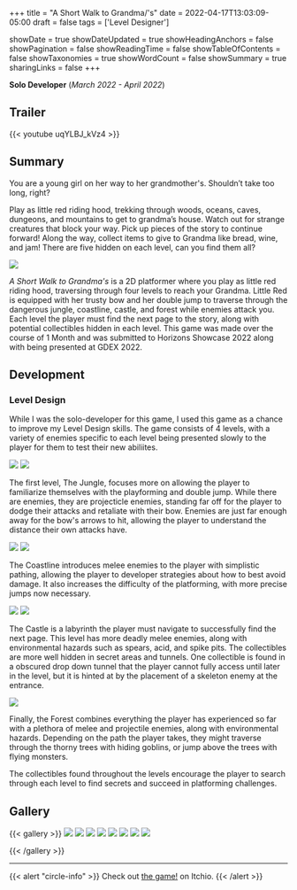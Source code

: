 +++
title = "A Short Walk to Grandma/'s"
date = 2022-04-17T13:03:09-05:00
draft = false
tags = ['Level Designer']

showDate = true
showDateUpdated = true
showHeadingAnchors = false
showPagination = false
showReadingTime = false
showTableOfContents = false
showTaxonomies = true 
showWordCount = false
showSummary = true
sharingLinks = false
+++

**Solo Developer**   (*March 2022 -  April 2022*)

Trailer
------

{{< youtube uqYLBJ_kVz4 >}}


Summary
------

You are a young girl on her way to her grandmother's. Shouldn’t take too long, right?

Play as little red riding hood, trekking through woods, oceans, caves, dungeons, and mountains to get to grandma’s house. Watch out for strange creatures that block your way. Pick up pieces of the story to continue forward! Along the way, collect items to give to Grandma like bread, wine, and jam! There are five hidden on each level, can you find them all?

<img class="thumbnailshadow" src="img/AShortWalkToGrandmasLogo.jpg"/>


*A Short Walk to Grandma's* is a 2D platformer where you play as little red riding hood, traversing through four levels to reach your Grandma. Little Red is equipped with her trusty bow and her double jump to traverse through the dangerous jungle, coastline, castle, and forest while enemies attack you. Each level the player must find the next page to the story, along with potential collectibles hidden in each level. This game was made over the course of 1 Month and was submitted to Horizons Showcase 2022 along with being presented at GDEX 2022. 

## Development

### Level Design

While I was the solo-developer for this game, I used this game as a chance to improve my Level Design skills. The game consists of 4 levels, with a variety of enemies specific to each level being presented slowly to the player for them to test their new abiliites. 

<img class = "thumbnailshadow" src = "img/Level1.PNG">
<img class="thumbnailshadow" src="img/projectibleEnemy.JPG"/>

The first level, The Jungle, focuses more on allowing the player to familiarize themselves with the playforming and double jump. While there are enemies, they are projecticle enemies, standing far off for the player to dodge their attacks and retaliate with their bow. Enemies are just far enough away for the bow's arrows to hit, allowing the player to understand the distance their own attacks have. 

<img class="thumbnailshadow" src="img/Level2.PNG"/>

<img class="thumbnailshadow" src="img/collectible_01.JPG"/>

The Coastline introduces melee enemies to the player with simplistic pathing, allowing the player to developer strategies about how to best avoid damage. It also increases the difficulty of the platforming, with more precise jumps now necessary. 

<img class="thumbnailshadow" src="img/Level3.PNG"/>
<img class="thumbnailshadow" src="img/collectible_02.JPG"/>

The Castle is a labyrinth the player must navigate to successfully find the next page. This level has more deadly melee enemies, along with environmental hazards such as spears, acid, and spike pits. The collectibles are more well hidden in secret areas and tunnels. One collectible is found in a obscured drop down tunnel that the player cannot fully access until later in the level, but it is hinted at by the placement of a skeleton enemy at the entrance. 

<img class="thumbnailshadow" src="img/Level4.PNG"/>

Finally, the Forest combines everything the player has experienced so far with a plethora of melee and projectile enemies, along with environmental hazards. Depending on the path the player takes, they might traverse through the thorny trees with hiding goblins, or jump above the trees with flying monsters. 

The collectibles found throughout the levels encourage the player to search through each level to find secrets and succeed in platforming challenges. 


Gallery
------

{{< gallery >}}
  <img src="img/AShortWalk_01.jpg" class="grid-w50 md:grid-w33 xl:grid-w25" />
  <img src="img/AShortWalk_02.jpg" class="grid-w50 md:grid-w33 xl:grid-w25" />
  <img src="img/AShortWalk_03.jpg" class="grid-w50 md:grid-w33 xl:grid-w25" />
  <img src="img/AShortWalk_06.jpg" class="grid-w50 md:grid-w33 xl:grid-w25" />
  <img src="img/AShortWalk_07.jpg" class="grid-w50 md:grid-w33 xl:grid-w25" />
  <img src="img/AShortWalkToGrandmasScreenshot2.png" class="grid-w50 md:grid-w33 xl:grid-w25" />
  <img src="img/AShortWalkToGrandmasScreenshot3.png" class="grid-w50 md:grid-w33 xl:grid-w25" />
  <img src = "img/MainMenu.PNG" class="grid-w50 md:grid-w33 xl:grid-w25" />
  
{{< /gallery >}}

------
{{< alert "circle-info" >}}
Check out [the game!](https://tofukiller.itch.io/a-short-walk-to-grandmas) on Itchio.
{{< /alert >}}